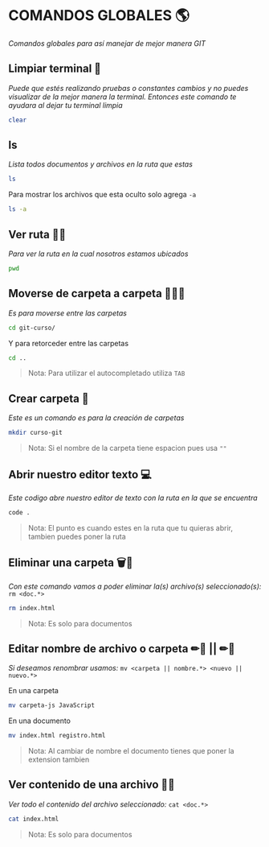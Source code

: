 # COMANDOS GLOBALES 🌎

_Comandos globales para así manejar de mejor manera GIT_


## Limpiar terminal 🧽

_Puede que estés realizando pruebas o constantes cambios y no puedes visualizar de la mejor manera la terminal. Entonces este comando te ayudara al dejar tu terminal limpia_

```bash
clear
```
## ls

_Lista todos documentos y archivos en la ruta que estas_

```bash
ls
```
Para mostrar los archivos que esta oculto solo agrega `-a`
```bash
ls -a
```

## Ver ruta 🚶‍♀️

_Para ver la ruta en la cual nosotros estamos ubicados_

```bash
pwd
```

## Moverse de carpeta a carpeta 📂🔛📁

_Es para moverse entre las carpetas_

```bash
cd git-curso/
```
Y para retorceder entre las carpetas
```bash
cd ..
```
> Nota: Para utilizar el autocompletado utiliza `TAB`

## Crear carpeta 📁

_Este es un comando es para la creación de carpetas_

```bash
mkdir curso-git
```
> Nota: Si el nombre de la carpeta tiene espacion pues usa `""`

## Abrir nuestro editor texto 💻

_Este codigo abre nuestro editor de texto con la ruta en la que se encuentra_

```bash
code .
```
> Nota: El punto es cuando estes en la ruta que tu quieras abrir, tambien puedes poner la ruta

## Eliminar una carpeta 🗑📄

_Con este comando vamos a poder eliminar la(s) archivo(s) seleccionado(s):_ `rm <doc.*>`

```bash
rm index.html
```
> Nota: Es solo para documentos

## Editar nombre de archivo o carpeta ✏📄 || ✏📁
_Si deseamos renombrar usamos:_ `mv <carpeta || nombre.*> <nuevo || nuevo.*>`

En una carpeta
```bash
mv carpeta-js JavaScript
```
En una documento
```bash
mv index.html registro.html
```
> Nota: Al cambiar de nombre el documento tienes que poner la extension tambien


## Ver contenido de una archivo 📄👀

_Ver todo el contenido del archivo seleccionado:_ `cat <doc.*>`

```bash
cat index.html
```
> Nota: Es solo para documentos


